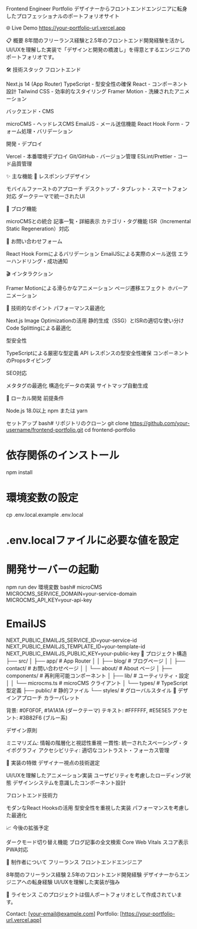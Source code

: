 Frontend Engineer Portfolio
デザイナーからフロントエンドエンジニアに転身したプロフェッショナルのポートフォリオサイト

🌐 Live Demo
https://your-portfolio-url.vercel.app

📋 概要
8年間のフリーランス経験と2.5年のフロントエンド開発経験を活かし
UI/UXを理解した実装で「デザインと開発の橋渡し」を得意とするエンジニアのポートフォリオです。

🛠️ 技術スタック
フロントエンド

Next.js 14 (App Router)
TypeScript - 型安全性の確保
React - コンポーネント設計
Tailwind CSS - 効率的なスタイリング
Framer Motion - 洗練されたアニメーション

バックエンド・CMS

microCMS - ヘッドレスCMS
EmailJS - メール送信機能
React Hook Form - フォーム処理・バリデーション

開発・デプロイ

Vercel - 本番環境デプロイ
Git/GitHub - バージョン管理
ESLint/Prettier - コード品質管理

✨ 主な機能
📱 レスポンシブデザイン

モバイルファーストのアプローチ
デスクトップ・タブレット・スマートフォン対応
ダークテーマで統一されたUI

📝 ブログ機能

microCMSとの統合
記事一覧・詳細表示
カテゴリ・タグ機能
ISR（Incremental Static Regeneration）対応

📧 お問い合わせフォーム

React Hook Formによるバリデーション
EmailJSによる実際のメール送信
エラーハンドリング・成功通知

🎬 インタラクション

Framer Motionによる滑らかなアニメーション
ページ遷移エフェクト
ホバーアニメーション

🎯 技術的なポイント
パフォーマンス最適化

Next.js Image Optimizationの活用
静的生成（SSG）とISRの適切な使い分け
Code Splittingによる最適化

型安全性

TypeScriptによる厳密な型定義
API レスポンスの型安全性確保
コンポーネントのPropsタイピング

SEO対応

メタタグの最適化
構造化データの実装
サイトマップ自動生成

🚀 ローカル開発
前提条件

Node.js 18.0以上
npm または yarn

セットアップ
bash# リポジトリのクローン
git clone https://github.com/your-username/frontend-portfolio.git
cd frontend-portfolio

# 依存関係のインストール
npm install

# 環境変数の設定
cp .env.local.example .env.local
# .env.localファイルに必要な値を設定

# 開発サーバーの起動
npm run dev
環境変数
bash# microCMS
MICROCMS_SERVICE_DOMAIN=your-service-domain
MICROCMS_API_KEY=your-api-key

# EmailJS
NEXT_PUBLIC_EMAILJS_SERVICE_ID=your-service-id
NEXT_PUBLIC_EMAILJS_TEMPLATE_ID=your-template-id
NEXT_PUBLIC_EMAILJS_PUBLIC_KEY=your-public-key
📁 プロジェクト構造
├── src/
│   ├── app/                 # App Router
│   │   ├── blog/           # ブログページ
│   │   ├── contact/        # お問い合わせページ
│   │   └── about/          # About ページ
│   ├── components/         # 再利用可能コンポーネント
│   ├── lib/               # ユーティリティ・設定
│   │   └── microcms.ts    # microCMS クライアント
│   └── types/             # TypeScript 型定義
├── public/                # 静的ファイル
└── styles/               # グローバルスタイル
🎨 デザインアプローチ
カラーパレット

背景: #0F0F0F, #1A1A1A (ダークテーマ)
テキスト: #FFFFFF, #E5E5E5
アクセント: #3B82F6 (ブルー系)

デザイン原則

ミニマリズム: 情報の階層化と視認性重視
一貫性: 統一されたスペーシング・タイポグラフィ
アクセシビリティ: 適切なコントラスト・フォーカス管理

🔧 実装の特徴
デザイナー視点の技術選定

UI/UXを理解したアニメーション実装
ユーザビリティを考慮したローディング状態
デザインシステムを意識したコンポーネント設計

フロントエンド技術力

モダンなReact Hooksの活用
型安全性を重視した実装
パフォーマンスを考慮した最適化

📈 今後の拡張予定

 ダークモード切り替え機能
 ブログ記事の全文検索
 Core Web Vitals スコア表示
 PWA対応

👤 制作者について
フリーランス フロントエンドエンジニア

8年間のフリーランス経験
2.5年のフロントエンド開発経験
デザイナーからエンジニアへの転身経験
UI/UXを理解した実装が強み

📄 ライセンス
このプロジェクトは個人ポートフォリオとして作成されています。

Contact: [your-email@example.com]
Portfolio: [https://your-portfolio-url.vercel.app]